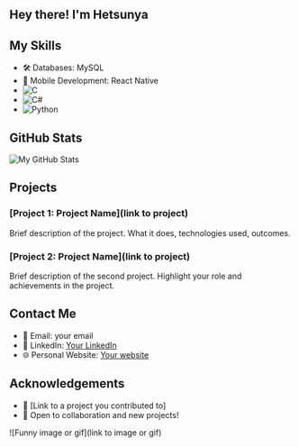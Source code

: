 <h2>Hey there! I'm Hetsunya</h2>

## My Skills

- 🛠️ Databases: MySQL
- 📱 Mobile Development: React Native
- ![C](https://img.shields.io/badge/-C-blue)
- ![C#](https://img.shields.io/badge/-C%23-purple)
- ![Python](https://img.shields.io/badge/-Python-blue)

## GitHub Stats

![My GitHub Stats](https://github-readme-stats.vercel.app/api?username=your-username&show_icons=true&theme=radical)

## Projects

### [Project 1: Project Name](link to project)

Brief description of the project. What it does, technologies used, outcomes.

### [Project 2: Project Name](link to project)

Brief description of the second project. Highlight your role and achievements in the project.

## Contact Me

- 📧 Email: your email
- 💼 LinkedIn: [Your LinkedIn](link)
- 🌐 Personal Website: [Your website](link)

## Acknowledgements

- 🌟 [Link to a project you contributed to]
- 🙏 Open to collaboration and new projects!

![Funny image or gif](link to image or gif)
